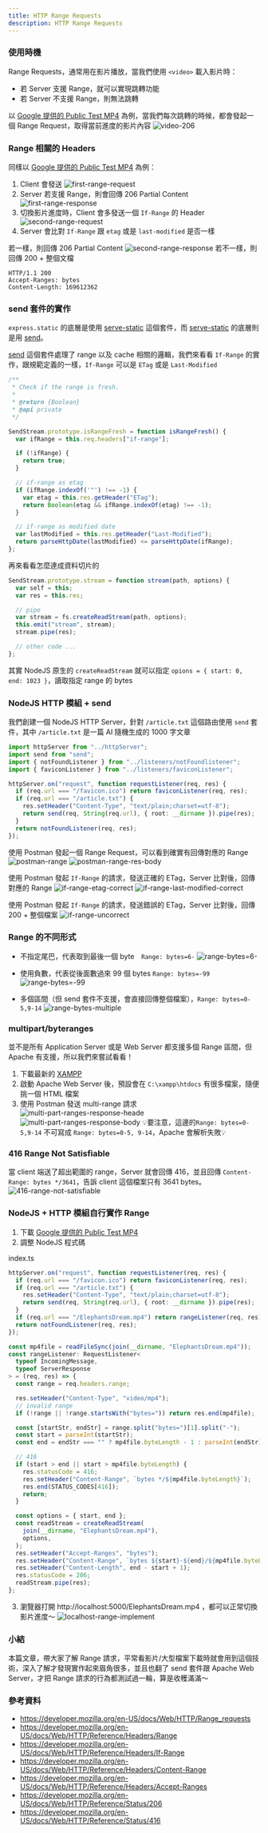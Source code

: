 ```yaml
---
title: HTTP Range Requests
description: HTTP Range Requests
---
```


### 使用時機

Range Requests，通常用在影片播放，當我們使用 `<video>` 載入影片時：

- 若 Server 支援 Range，就可以實現跳轉功能
- 若 Server 不支援 Range，則無法跳轉

以 [Google 提供的 Public Test MP4](http://commondatastorage.googleapis.com/gtv-videos-bucket/sample/ElephantsDream.mp4) 為例，當我們每次跳轉的時候，都會發起一個 Range Request，取得當前進度的影片內容
![video-206](../../static/img/video-206.jpg)

### Range 相關的 Headers

同樣以 [Google 提供的 Public Test MP4](http://commondatastorage.googleapis.com/gtv-videos-bucket/sample/ElephantsDream.mp4) 為例：

1. Client 會發送
   ![first-range-request](../../static/img/first-range-request.jpg)
2. Server 若支援 Range，則會回傳 206 Partial Content
   ![first-range-response](../../static/img/first-range-response.jpg)
3. 切換影片進度時，Client 會多發送一個 `If-Range` 的 Header
   ![second-range-request](../../static/img/second-range-request.jpg)
4. Server 會比對 `If-Range` 跟 `etag` 或是 `last-modified` 是否一樣

若一樣，則回傳 206 Partial Content
![second-range-response](../../static/img/second-range-response.jpg)
若不一樣，則回傳 200 + 整個文檔

```
HTTP/1.1 200
Accept-Ranges: bytes
Content-Length: 169612362
```

### send 套件的實作

`express.static` 的底層是使用 [serve-static](https://www.npmjs.com/package/serve-static) 這個套件，而 [serve-static](https://www.npmjs.com/package/serve-static) 的底層則是用 [send](https://www.npmjs.com/package/send)。

[send](https://www.npmjs.com/package/send) 這個套件處理了 range 以及 cache 相關的邏輯，我們來看看 `If-Range` 的實作，跟規範定義的一樣，`If-Range` 可以是 `ETag` 或是 `Last-Modified`

```js
/**
 * Check if the range is fresh.
 *
 * @return {Boolean}
 * @api private
 */

SendStream.prototype.isRangeFresh = function isRangeFresh() {
  var ifRange = this.req.headers["if-range"];

  if (!ifRange) {
    return true;
  }

  // if-range as etag
  if (ifRange.indexOf('"') !== -1) {
    var etag = this.res.getHeader("ETag");
    return Boolean(etag && ifRange.indexOf(etag) !== -1);
  }

  // if-range as modified date
  var lastModified = this.res.getHeader("Last-Modified");
  return parseHttpDate(lastModified) <= parseHttpDate(ifRange);
};
```

再來看看怎麼達成資料切片的

```js
SendStream.prototype.stream = function stream(path, options) {
  var self = this;
  var res = this.res;

  // pipe
  var stream = fs.createReadStream(path, options);
  this.emit("stream", stream);
  stream.pipe(res);

  // other code ...
};
```

其實 NodeJS 原生的 `createReadStream` 就可以指定 `opions = { start: 0, end: 1023 }`，讀取指定 range 的 bytes

### NodeJS HTTP 模組 + send

我們創建一個 NodeJS HTTP Server，針對 `/article.txt` 這個路由使用 `send` 套件，其中 `/article.txt` 是一篇 AI 隨機生成的 1000 字文章

```ts
import httpServer from "../httpServer";
import send from "send";
import { notFoundListener } from "../listeners/notFoundlistener";
import { faviconListener } from "../listeners/faviconListener";

httpServer.on("request", function requestListener(req, res) {
  if (req.url === "/favicon.ico") return faviconListener(req, res);
  if (req.url === "/article.txt") {
    res.setHeader("Content-Type", "text/plain;charset=utf-8");
    return send(req, String(req.url), { root: __dirname }).pipe(res);
  }
  return notFoundListener(req, res);
});
```

使用 Postman 發起一個 Range Request，可以看到確實有回傳對應的 Range
![postman-range](../../static/img/postman-range.jpg)
![postman-range-res-body](../../static/img/postman-range-res-body.jpg)

使用 Postman 發起 `If-Range` 的請求，發送正確的 ETag，Server 比對後，回傳對應的 Range
![if-range-etag-correct](../../static/img/if-range-etag-correct.jpg)
![if-range-last-modified-correct](../../static/img/if-range-last-modified-correct.jpg)

使用 Postman 發起 `If-Range` 的請求，發送錯誤的 ETag，Server 比對後，回傳 200 + 整個檔案
![if-range-uncorrect](../../static/img/if-range-uncorrect.jpg)

### Range 的不同形式

- 不指定尾巴，代表取到最後一個 byte　`Range: bytes=6-`
  ![range-bytes=6-](../../static/img/range-bytes=6-.jpg)

- 使用負數，代表從後面數過來 99 個 bytes `Range: bytes=-99`
  ![range-bytes=-99](../../static/img/range-bytes=-99.jpg)

- 多個區間（但 send 套件不支援，會直接回傳整個檔案），`Range: bytes=0-5,9-14`
  ![range-bytes-multiple](../../static/img/range-bytes-multiple.jpg)

### multipart/byteranges

並不是所有 Application Server 或是 Web Server 都支援多個 Range 區間，但 Apache 有支援，所以我們來嘗試看看！

1. 下載最新的 [XAMPP](https://www.apachefriends.org/zh_tw/download.html)
2. 啟動 Apache Web Server 後，預設會在 `C:\xampp\htdocs` 有很多檔案，隨便挑一個 HTML 檔案
3. 使用 Postman 發送 multi-range 請求
   ![multi-part-ranges-response-heade](../../static/img/multi-part-ranges-response-header.jpg)
   ![multi-part-ranges-response-body](../../static/img/multi-part-ranges-response-body.jpg)
   💡要注意，這邊的`Range: bytes=0-5,9-14` 不可寫成 `Range: bytes=0-5, 9-14`，Apache 會解析失敗💡

### 416 Range Not Satisfiable

當 client 端送了超出範圍的 range，Server 就會回傳 416，並且回傳 `Content-Range: bytes */3641`，告訴 client 這個檔案只有 3641 bytes。
![416-range-not-satisfiable](../../static/img/416-range-not-satisfiable.jpg)

### NodeJS + HTTP 模組自行實作 Range

1. 下載 [Google 提供的 Public Test MP4](http://commondatastorage.googleapis.com/gtv-videos-bucket/sample/ElephantsDream.mp4)
2. 調整 NodeJS 程式碼

index.ts

```ts
httpServer.on("request", function requestListener(req, res) {
  if (req.url === "/favicon.ico") return faviconListener(req, res);
  if (req.url === "/article.txt") {
    res.setHeader("Content-Type", "text/plain;charset=utf-8");
    return send(req, String(req.url), { root: __dirname }).pipe(res);
  }
  if (req.url === "/ElephantsDream.mp4") return rangeListener(req, res);
  return notFoundListener(req, res);
});

const mp4file = readFileSync(join(__dirname, "ElephantsDream.mp4"));
const rangeListener: RequestListener<
  typeof IncomingMessage,
  typeof ServerResponse
> = (req, res) => {
  const range = req.headers.range;

  res.setHeader("Content-Type", "video/mp4");
  // invalid range
  if (!range || !range.startsWith("bytes=")) return res.end(mp4file);

  const [startStr, endStr] = range.split("bytes=")[1].split("-");
  const start = parseInt(startStr);
  const end = endStr === "" ? mp4file.byteLength - 1 : parseInt(endStr);

  // 416
  if (start > end || start > mp4file.byteLength) {
    res.statusCode = 416;
    res.setHeader("Content-Range", `bytes */${mp4file.byteLength}`);
    res.end(STATUS_CODES[416]);
    return;
  }

  const options = { start, end };
  const readStream = createReadStream(
    join(__dirname, "ElephantsDream.mp4"),
    options,
  );
  res.setHeader("Accept-Ranges", "bytes");
  res.setHeader("Content-Range", `bytes ${start}-${end}/${mp4file.byteLength}`);
  res.setHeader("Content-Length", end - start + 1);
  res.statusCode = 206;
  readStream.pipe(res);
};
```

3. 瀏覽器打開 http://localhost:5000/ElephantsDream.mp4 ，都可以正常切換影片進度～
   ![localhost-range-implement](../../static/img/localhost-range-implement.jpg)

### 小結

本篇文章，帶大家了解 Range 請求，平常看影片/大型檔案下載時就會用到這個技術，深入了解才發現實作起來眉角很多，並且也翻了 send 套件跟 Apache Web Server，才把 Range 請求的行為都測試過一輪，算是收穫滿滿～

### 參考資料

- https://developer.mozilla.org/en-US/docs/Web/HTTP/Range_requests
- https://developer.mozilla.org/en-US/docs/Web/HTTP/Reference/Headers/Range
- https://developer.mozilla.org/en-US/docs/Web/HTTP/Reference/Headers/If-Range
- https://developer.mozilla.org/en-US/docs/Web/HTTP/Reference/Headers/Content-Range
- https://developer.mozilla.org/en-US/docs/Web/HTTP/Reference/Headers/Accept-Ranges
- https://developer.mozilla.org/en-US/docs/Web/HTTP/Reference/Status/206
- https://developer.mozilla.org/en-US/docs/Web/HTTP/Reference/Status/416

